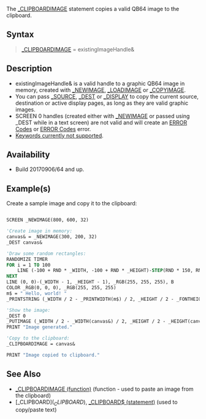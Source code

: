 The [_CLIPBOARDIMAGE](_CLIPBOARDIMAGE) statement copies a valid QB64 image to the clipboard.

## Syntax

> [_CLIPBOARDIMAGE](_CLIPBOARDIMAGE) = existingImageHandle&

## Description

* existingImageHandle& is a valid handle to a graphic QB64 image in memory, created with [_NEWIMAGE](_NEWIMAGE), [_LOADIMAGE](_LOADIMAGE) or [_COPYIMAGE](_COPYIMAGE).
* You can pass [_SOURCE](_SOURCE), [_DEST](_DEST) or [_DISPLAY](_DISPLAY) to copy the current source, destination or active display pages, as long as they are valid graphic images.
* SCREEN 0 handles (created either with [_NEWIMAGE](_NEWIMAGE) or passed using _DEST while in a text screen) are not valid and will create an [ERROR Codes](ERROR-Codes) or [ERROR Codes](ERROR-Codes) error.
* [Keywords currently not supported](Keywords-currently-not-supported-by-QB64).

## Availability

* Build 20170906/64 and up.

## Example(s)

Create a sample image and copy it to the clipboard:

```vb

SCREEN _NEWIMAGE(800, 600, 32)

'Create image in memory:
canvas& = _NEWIMAGE(300, 200, 32)
_DEST canvas&

'Draw some random rectangles:
RANDOMIZE TIMER
FOR i = 1 TO 100
    LINE (-100 + RND * _WIDTH, -100 + RND * _HEIGHT)-STEP(RND * 150, RND * 150), _RGB(RND * 255, RND * 255, RND * 255), BF
NEXT
LINE (0, 0)-(_WIDTH - 1, _HEIGHT - 1), _RGB(255, 255, 255), B
COLOR _RGB(0, 0, 0), _RGB(255, 255, 255)
m$ = " Hello, world! "
_PRINTSTRING (_WIDTH / 2 - _PRINTWIDTH(m$) / 2, _HEIGHT / 2 - _FONTHEIGHT / 2), m$

'Show the image:
_DEST 0
_PUTIMAGE (_WIDTH / 2 - _WIDTH(canvas&) / 2, _HEIGHT / 2 - _HEIGHT(canvas&) / 2), canvas&
PRINT "Image generated."

'Copy to the clipboard:
_CLIPBOARDIMAGE = canvas&

PRINT "Image copied to clipboard."

```

## See Also

* [_CLIPBOARDIMAGE (function)](_CLIPBOARDIMAGE-(function)) (function - used to paste an image from the clipboard)
* [_CLIPBOARD$](_CLIPBOARD$), [_CLIPBOARD$ (statement)](_CLIPBOARD$-(statement)) (used to copy/paste text)
